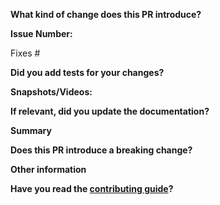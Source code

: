 <!--
This section can be deleted after reading.

We employ the following branching strategy to simplify the development process and to ensure that only stable code is pushed to the `master` branch:

- `develop`: For unstable code: New features and bug fixes.
- `master`: Where the stable production ready code lies. Only security related bugs.

NOTE!!!

ONLY SUBMIT PRS AGAINST OUR `DEVELOP` BRANCH. THE DEFAULT IS `MAIN`, SO YOU WILL HAVE TO MODIFY THIS BEFORE SUBMITTING YOUR PR FOR REVIEW. PRS MADE AGAINST `MAIN` WILL BE CLOSED.

-->

<!--
Thanks for submitting a pull request! Please provide enough information so that others can review your pull request.
-->

**What kind of change does this PR introduce?**

<!-- E.g. a bugfix, feature, refactoring, etc… -->

**Issue Number:**

Fixes # <!--Add related issue number here.-->

**Did you add tests for your changes?**

<!--Yes or No. Note: Add unit tests or automation tests for your code.-->

**Snapshots/Videos:**

<!--Add snapshots or videos wherever possible.-->

**If relevant, did you update the documentation?**

<!--Add link to Talawa-Docs.-->

**Summary**

<!-- Explain the **motivation** for making this change. What existing problem does the pull request solve? -->
<!-- Try to link to an open issue for more information. -->

**Does this PR introduce a breaking change?**

<!-- If this PR introduces a breaking change, please describe the impact and a migration path for existing applications. -->

**Other information**

<!--Add extra information about this PR here-->

**Have you read the [contributing guide](https://github.com/PalisadoesFoundation/talawa-api/blob/master/CONTRIBUTING.md)?**

<!--Yes or No-->
